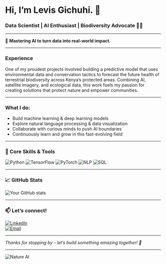 # Hi, I’m Levis Gichuhi. 👋

### Data Scientist | AI Enthusiast | Biodiversity Advocate 🌿🤖

---

🚀 **Mastering AI to turn data into real-world impact.**

---

### Experience
One of my proudest projects involved building a predictive model that uses environmental data and conservation tactics to forecast the future health of terrestrial biodiversity across Kenya’s protected areas. Combining AI, satellite imagery, and ecological data, this work fuels my passion for creating solutions that protect nature and empower communities.

---

### What I do:
- Build machine learning & deep learning models  
- Explore natural language processing & data visualization  
- Collaborate with curious minds to push AI boundaries  
- Continuously learn and grow in this fast-evolving field  

---

### 🚀 Core Skills & Tools  
![Python](https://img.shields.io/badge/-Python-3776AB?style=for-the-badge&logo=python&logoColor=white) 
![TensorFlow](https://img.shields.io/badge/-TensorFlow-FF6F00?style=for-the-badge&logo=tensorflow&logoColor=white) 
![PyTorch](https://img.shields.io/badge/-PyTorch-EE4C2C?style=for-the-badge&logo=pytorch&logoColor=white) 
![NLP](https://img.shields.io/badge/-NLP-00BFFF?style=for-the-badge) 
![SQL](https://img.shields.io/badge/-SQL-4479A1?style=for-the-badge&logo=postgresql&logoColor=white) 

---

### 📈 GitHub Stats  
![Your GitHub stats](https://github-readme-stats.vercel.app/api?username=Levis-KG-Kim&show_icons=true&theme=radical)

---

### 📫 Let’s connect!  
[![LinkedIn](https://img.shields.io/badge/-LinkedIn-0A66C2?style=for-the-badge&logo=linkedin&logoColor=white)](https://www.linkedin.com/in/levisgichuhi-ai-artist)  
[![Email](https://img.shields.io/badge/-Email-D14836?style=for-the-badge&logo=gmail&logoColor=white)](mailto:gichuhilevis0@gmail.com)

---

*Thanks for stopping by - let’s build something amazing together! 🚀*  

---

![Nature AI](https://media.giphy.com/media/13HgwGsXF0aiGY/giphy.gif?cid=ecf05e47p7mz2rgotl2k0ot11e40vc7lq5jolmrhxwztmj45&ep=v1_gifs_related&rid=giphy.gif&ct=g)
